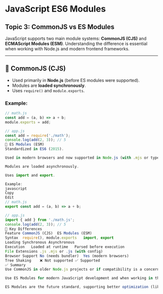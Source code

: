# JavaScript ES6 Modules
## Topic 3: CommonJS vs ES Modules

JavaScript supports two main module systems: **CommonJS (CJS)** and **ECMAScript Modules (ESM)**. Understanding the difference is essential when working with Node.js and modern frontend frameworks.

---

## 🔹 CommonJS (CJS)

- Used primarily in **Node.js** (before ES modules were supported).
- Modules are **loaded synchronously**.
- Uses `require()` and `module.exports`.

### Example:
```javascript
// math.js
const add = (a, b) => a + b;
module.exports = add;

// app.js
const add = require('./math');
console.log(add(2, 3)); // 5
🔹 ES Modules (ESM)
Standardized in ES6 (2015).

Used in modern browsers and now supported in Node.js (with .mjs or type: "module" in package.json).

Modules are loaded asynchronously.

Uses import and export.

Example:
javascript
Copy
Edit
// math.js
export const add = (a, b) => a + b;

// app.js
import { add } from './math.js';
console.log(add(2, 3)); // 5
🔸 Key Differences
Feature	CommonJS (CJS)	ES Modules (ESM)
Syntax	require(), module.exports	import, export
Loading	Synchronous	Asynchronous
Execution	Loaded at runtime	Parsed before execution
File Extensions	.js	.mjs or .js (with config)
Browser Support	No (needs bundler)	Yes (modern browsers)
Tree Shaking	❌ Not supported	✅ Supported
✅ Summary
Use CommonJS in older Node.js projects or if compatibility is a concern.

Use ES Modules for modern JavaScript development and when working in the browser.

ES Modules are the future standard, supporting better optimization (like tree shaking).

